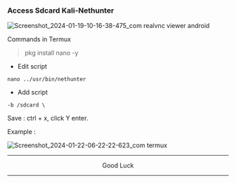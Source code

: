### Access Sdcard Kali-Nethunter
![Screenshot_2024-01-19-10-16-38-475_com realvnc viewer android](https://github.com/wahasa/Kali-Nethunter/assets/69626847/984ba544-a40c-4dff-9064-f699cb3eb32d)

Commands in Termux
> pkg install nano -y

* Edit script
```
nano ../usr/bin/nethunter
```

* Add script
```
-b /sdcard \
```
Save : ctrl + x, click Y enter.

Example :

![Screenshot_2024-01-22-06-22-22-623_com termux](https://github.com/wahasa/Kali-Nethunter/assets/69626847/32f4a2ca-024f-4969-870b-354652c4efd2)

---
<p align="center">Good Luck</p>

---

